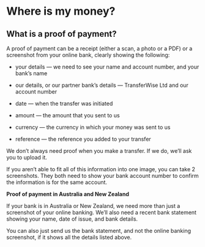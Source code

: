 # Where is my money?  
## What is a proof of payment?  
A proof of payment can be a receipt (either a scan, a photo or a PDF) or a screenshot from your online bank, clearly showing the following:

  * your details — we need to see your name and account number, and your bank’s name

  * our details, or our partner bank’s details — TransferWise Ltd and our account number

  * date — when the transfer was initiated

  * amount — the amount that you sent to us

  * currency — the currency in which your money was sent to us

  * reference — the reference you added to your transfer




We don’t always need proof when you make a transfer. If we do, we’ll ask you to upload it.

If you aren’t able to fit all of this information into one image, you can take 2 screenshots. They both need to show your bank account number to confirm the information is for the same account.

 **Proof of payment in Australia and New Zealand**

If your bank is in Australia or New Zealand, we need more than just a screenshot of your online banking. We’ll also need a recent bank statement showing your name, date of issue, and bank details. 

You can also just send us the bank statement, and not the online banking screenshot, if it shows all the details listed above.